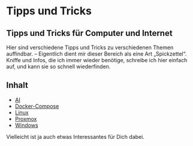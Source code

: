 # Tipps und Tricks  
Tipps und Tricks für Computer und Internet
---

Hier sind verschiedene Tipps und Tricks zu verschiedenen Themen auffindbar. – Eigentlich dient mir dieser Bereich als eine Art „Spickzettel“. Kniffe und Infos, die ich immer wieder benötige, schreibe ich hier einfach auf, und kann sie so schnell wiederfinden.

## Inhalt

* [AI](AI)
* [Docker-Compose](Docker-Compose)
* [Linux](Linux)
* [Proxmox](Proxmox)
* [Windows](Windows)

Vielleicht ist ja auch etwas Interessantes für Dich dabei.
